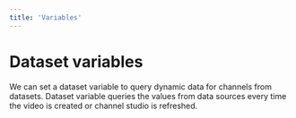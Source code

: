 ```yaml
---
title: 'Variables'
---
```


# Dataset variables

We can set a dataset variable to query dynamic data for channels from datasets. Dataset variable queries the values from data sources every time the video is created or channel studio is refreshed.

